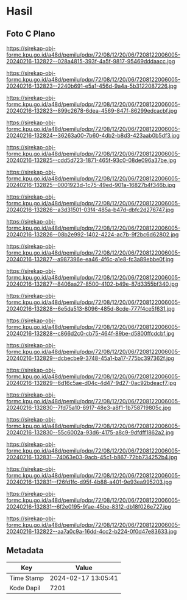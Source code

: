 # Hasil

## Foto C Plano

https://sirekap-obj-formc.kpu.go.id/a48d/pemilu/pdpr/72/08/12/20/06/7208122006005-20240216-132822--028a4815-393f-4a5f-9817-95469dddaacc.jpg

https://sirekap-obj-formc.kpu.go.id/a48d/pemilu/pdpr/72/08/12/20/06/7208122006005-20240216-132823--2240b691-e5a1-456d-9a4a-5b3122087226.jpg

https://sirekap-obj-formc.kpu.go.id/a48d/pemilu/pdpr/72/08/12/20/06/7208122006005-20240216-132823--899c2678-6dea-4569-847f-86299edcacbf.jpg

https://sirekap-obj-formc.kpu.go.id/a48d/pemilu/pdpr/72/08/12/20/06/7208122006005-20240216-132824--36263a00-7b60-4db2-b8d3-423aab0b5df3.jpg

https://sirekap-obj-formc.kpu.go.id/a48d/pemilu/pdpr/72/08/12/20/06/7208122006005-20240216-132825--cdd5d723-1871-465f-93c0-08de096a37be.jpg

https://sirekap-obj-formc.kpu.go.id/a48d/pemilu/pdpr/72/08/12/20/06/7208122006005-20240216-132825--0001923d-1c75-49ed-901a-16827b4f346b.jpg

https://sirekap-obj-formc.kpu.go.id/a48d/pemilu/pdpr/72/08/12/20/06/7208122006005-20240216-132826--a3d31501-03f4-485a-b47d-dbfc2d276747.jpg

https://sirekap-obj-formc.kpu.go.id/a48d/pemilu/pdpr/72/08/12/20/06/7208122006005-20240216-132826--08b2e992-1402-4224-ac7b-9f2bc6d62802.jpg

https://sirekap-obj-formc.kpu.go.id/a48d/pemilu/pdpr/72/08/12/20/06/7208122006005-20240216-132827--a987396e-ea46-4f6c-a1e8-fc3a89ebbe0f.jpg

https://sirekap-obj-formc.kpu.go.id/a48d/pemilu/pdpr/72/08/12/20/06/7208122006005-20240216-132827--8406aa27-8500-4102-b49e-87d3355bf340.jpg

https://sirekap-obj-formc.kpu.go.id/a48d/pemilu/pdpr/72/08/12/20/06/7208122006005-20240216-132828--6e5da513-8096-485d-8cde-777f4ce5f631.jpg

https://sirekap-obj-formc.kpu.go.id/a48d/pemilu/pdpr/72/08/12/20/06/7208122006005-20240216-132828--c866d2c0-cb75-464f-89be-d5800ffcdcbf.jpg

https://sirekap-obj-formc.kpu.go.id/a48d/pemilu/pdpr/72/08/12/20/06/7208122006005-20240216-132829--dcbecbe9-3748-45a1-ba17-775bc397362f.jpg

https://sirekap-obj-formc.kpu.go.id/a48d/pemilu/pdpr/72/08/12/20/06/7208122006005-20240216-132829--6d16c5ae-d04c-4d47-9d27-0ac92bdeacf7.jpg

https://sirekap-obj-formc.kpu.go.id/a48d/pemilu/pdpr/72/08/12/20/06/7208122006005-20240216-132830--7fd75a10-6917-48e3-a8f1-1b758719805c.jpg

https://sirekap-obj-formc.kpu.go.id/a48d/pemilu/pdpr/72/08/12/20/06/7208122006005-20240216-132830--55c6002a-93d6-4175-a8c9-9dfdff1862a2.jpg

https://sirekap-obj-formc.kpu.go.id/a48d/pemilu/pdpr/72/08/12/20/06/7208122006005-20240216-132831--74063e03-9acb-45c1-b867-72bb734252b4.jpg

https://sirekap-obj-formc.kpu.go.id/a48d/pemilu/pdpr/72/08/12/20/06/7208122006005-20240216-132831--f26fd1fc-d95f-4b88-a401-9e93ea995203.jpg

https://sirekap-obj-formc.kpu.go.id/a48d/pemilu/pdpr/72/08/12/20/06/7208122006005-20240216-132831--6f2e0195-9fae-45be-8312-db18f026e727.jpg

https://sirekap-obj-formc.kpu.go.id/a48d/pemilu/pdpr/72/08/12/20/06/7208122006005-20240216-132822--aa7a0c9a-16dd-4cc2-b224-0f0d47e83633.jpg


## Metadata

| Key        | Value               |
| ---------- | ------------------- |
| Time Stamp | 2024-02-17 13:05:41 |
| Kode Dapil | 7201                |




